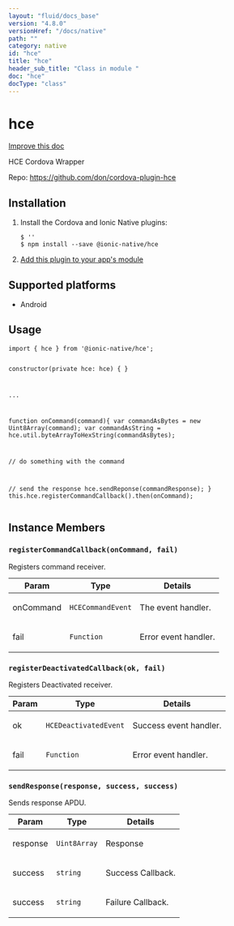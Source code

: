 ```yaml
---
layout: "fluid/docs_base"
version: "4.8.0"
versionHref: "/docs/native"
path: ""
category: native
id: "hce"
title: "hce"
header_sub_title: "Class in module "
doc: "hce"
docType: "class"
---
```


<h1 class="api-title">hce</h1>

<a class="improve-v2-docs" href="http://github.com/ionic-team/ionic-native/edit/master/src/@ionic-native/plugins/hce/index.ts#L2">
  Improve this doc
</a>







<p>HCE Cordova Wrapper</p>


<p>Repo:
  <a href="https://github.com/don/cordova-plugin-hce">
    https://github.com/don/cordova-plugin-hce
  </a>
</p>


<h2><a class="anchor" name="installation" href="#installation"></a>Installation</h2>
<ol class="installation">
  <li>Install the Cordova and Ionic Native plugins:<br>
    <pre><code class="nohighlight">$ ''
$ npm install --save @ionic-native/hce
</code></pre>
  </li>
  <li><a href="https://ionicframework.com/docs/native/#Add_Plugins_to_Your_App_Module">Add this plugin to your app's module</a></li>
</ol>



<h2><a class="anchor" name="platforms" href="#platforms"></a>Supported platforms</h2>
<ul>
  <li>Android</li>
</ul>






<h2><a class="anchor" name="usage" href="#usage"></a>Usage</h2>
<pre><code class="lang-typescript">import { hce } from &#39;@ionic-native/hce&#39;;


constructor(private hce: hce) { }

...

function onCommand(command){
  var commandAsBytes = new Uint8Array(command);
  var commandAsString = hce.util.byteArrayToHexString(commandAsBytes);

  // do something with the command

  // send the response
  hce.sendReponse(commandResponse);
}
this.hce.registerCommandCallback().then(onCommand);
</code></pre>








<h2><a class="anchor" name="instance-members" href="#instance-members"></a>Instance Members</h2>
<h3><a class="anchor" name="registerCommandCallback" href="#registerCommandCallback"></a><code>registerCommandCallback(onCommand,&nbsp;fail)</code></h3>


Registers command receiver.
<table class="table param-table" style="margin:0;">
  <thead>
  <tr>
    <th>Param</th>
    <th>Type</th>
    <th>Details</th>
  </tr>
  </thead>
  <tbody>
  <tr>
    <td>
      onCommand</td>
    <td>
      <code>HCECommandEvent</code>
    </td>
    <td>
      <p>The event handler.</p>
</td>
  </tr>
  
  <tr>
    <td>
      fail</td>
    <td>
      <code>Function</code>
    </td>
    <td>
      <p>Error event handler.</p>
</td>
  </tr>
  </tbody>
</table>

<h3><a class="anchor" name="registerDeactivatedCallback" href="#registerDeactivatedCallback"></a><code>registerDeactivatedCallback(ok,&nbsp;fail)</code></h3>


Registers Deactivated receiver.
<table class="table param-table" style="margin:0;">
  <thead>
  <tr>
    <th>Param</th>
    <th>Type</th>
    <th>Details</th>
  </tr>
  </thead>
  <tbody>
  <tr>
    <td>
      ok</td>
    <td>
      <code>HCEDeactivatedEvent</code>
    </td>
    <td>
      <p>Success event handler.</p>
</td>
  </tr>
  
  <tr>
    <td>
      fail</td>
    <td>
      <code>Function</code>
    </td>
    <td>
      <p>Error event handler.</p>
</td>
  </tr>
  </tbody>
</table>

<h3><a class="anchor" name="sendResponse" href="#sendResponse"></a><code>sendResponse(response,&nbsp;success,&nbsp;success)</code></h3>


Sends response APDU.
<table class="table param-table" style="margin:0;">
  <thead>
  <tr>
    <th>Param</th>
    <th>Type</th>
    <th>Details</th>
  </tr>
  </thead>
  <tbody>
  <tr>
    <td>
      response</td>
    <td>
      <code>Uint8Array</code>
    </td>
    <td>
      <p>Response</p>
</td>
  </tr>
  
  <tr>
    <td>
      success</td>
    <td>
      <code>string</code>
    </td>
    <td>
      <p>Success Callback.</p>
</td>
  </tr>
  
  <tr>
    <td>
      success</td>
    <td>
      <code>string</code>
    </td>
    <td>
      <p>Failure Callback.</p>
</td>
  </tr>
  </tbody>
</table>







